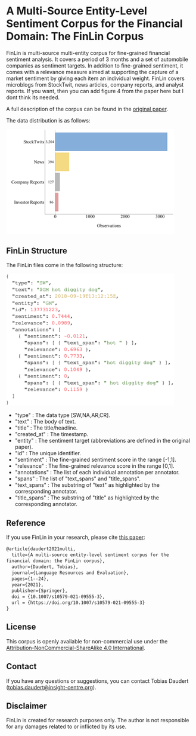 # A Multi-Source Entity-Level Sentiment Corpus for the Financial Domain: The FinLin Corpus

FinLin is multi-source multi-entity corpus for fine-grained financial sentiment analysis. It covers a period of 3 months and a set of automobile companies as sentiment targets. In addition to  fine-grained sentiment, it comes with a relevance measure aimed at supporting the capture of a market sentiment by giving each item an individual weight. FinLin covers microblogs from StockTwit, news articles, company reports, and analyst reports.
If you want, then you can add figure 4 from the paper here but I dont think its needed. 

A full description of the corpus can be found in the [original paper](https://doi.org/10.1007/s10579-021-09555-3). 

The data distribution is as follows:

<img src="https://github.com/TDaudert/FinLin/blob/main/FinLin_observations.png"  width="450">

## FinLin Structure

The FinLin files come in the following structure: 

<img src="https://github.com/TDaudert/FinLin/blob/main/FinLin_structure.png"  width="450">

- "type" : The data type [SW,NA,AR,CR].
- "text" : The body of text.
- "title" : The title/headline.
- "created_at" : The timestamp.
- "entity" : The sentiment target (abbreviations are defined in the original paper).
- "id" : The unique identifier. 
- "sentiment" : The fine-grained sentiment score in the range [-1,1].
- "relevance" : The fine-grained relevance score in the range [0,1].
- "annotations" : The list of each individual annotation per annotator. 
- "spans" : The list of "text_spans" and "title_spans".
- "text_spans" : The substring of "text" as highlighted by the corresponding annotator. 
- "title_spans" : The substring of "title" as highlighted by the corresponding annotator. 

## Reference 
If you use FinLin in your research, please cite [this paper](https://doi.org/10.1007/s10579-021-09555-3):

~~~
@article{daudert2021multi,
  title={A multi-source entity-level sentiment corpus for the financial domain: the FinLin corpus},
  author={Daudert, Tobias},
  journal={Language Resources and Evaluation},
  pages={1--24},
  year={2021},
  publisher={Springer},
  doi = {10.1007/s10579-021-09555-3},
  url = {https://doi.org/10.1007/s10579-021-09555-3}
}
~~~
## License 
This corpus is openly available for non-commercial use under the [Attribution-NonCommercial-ShareAlike 4.0 International](https://creativecommons.org/licenses/by-nc-sa/4.0/).

## Contact 
If you have any questions or suggestions, you can contact Tobias Daudert (tobias.daudert@insight-centre.org).

## Disclaimer 
FinLin is created for research purposes only. The author is not responsible for any damages related to or inflicted by its use.
